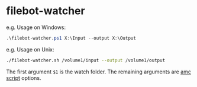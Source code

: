 # filebot-watcher

e.g. Usage on Windows:
```powershell
.\filebot-watcher.ps1 X:\Input --output X:\Output
```
e.g. Usage on Unix:
```bash
./filebot-watcher.sh /volume1/input --output /volume1/output
```
The first argument `$1` is the watch folder. The remaining arguments are [amc script](https://www.filebot.net/amc.html) options.
